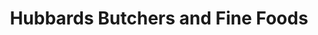 ---
title: "Hubbards Butchers and Fine Foods"
url: /bury-st-edmunds/hubbards-butchers-and-fine-foods/
shop: Metzgerei
---